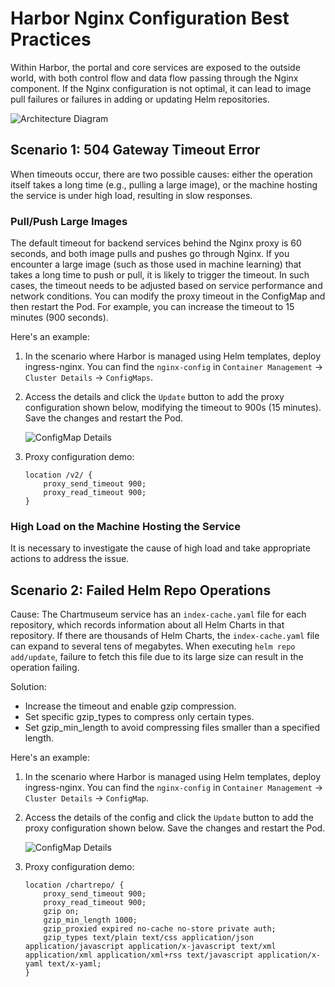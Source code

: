 # Harbor Nginx Configuration Best Practices

Within Harbor, the portal and core services are exposed to the outside world,
with both control flow and data flow passing through the Nginx component.
If the Nginx configuration is not optimal, it can lead to image pull failures
or failures in adding or updating Helm repositories.

![Architecture Diagram](https://docs.daocloud.io/daocloud-docs-images/docs/en/docs/kangaroo/images/nginx-architecture.png)

## Scenario 1: 504 Gateway Timeout Error

When timeouts occur, there are two possible causes: either the operation itself takes a long time
(e.g., pulling a large image), or the machine hosting the service is under high load, resulting in slow responses.

### Pull/Push Large Images

The default timeout for backend services behind the Nginx proxy is 60 seconds, and both image pulls and pushes
go through Nginx. If you encounter a large image (such as those used in machine learning) that takes a long time
to push or pull, it is likely to trigger the timeout. In such cases, the timeout needs to be adjusted based on
service performance and network conditions. You can modify the proxy timeout in the ConfigMap and then restart
the Pod. For example, you can increase the timeout to 15 minutes (900 seconds).

Here's an example:

1. In the scenario where Harbor is managed using Helm templates, deploy ingress-nginx.
   You can find the `nginx-config` in `Container Management` -> `Cluster Details` -> `ConfigMaps`.


2. Access the details and click the `Update` button to add the proxy configuration shown below, modifying the timeout to 900s (15 minutes). Save the changes and restart the Pod.

    ![ConfigMap Details](https://docs.daocloud.io/daocloud-docs-images/docs/en/docs/kangaroo/images/nginx-configdetail1.png)

3. Proxy configuration demo:

    ```nginx
    location /v2/ {
        proxy_send_timeout 900;
        proxy_read_timeout 900;
    }
    ```

### High Load on the Machine Hosting the Service

It is necessary to investigate the cause of high load and take appropriate actions to address the issue.

## Scenario 2: Failed Helm Repo Operations

Cause: The Chartmuseum service has an `index-cache.yaml` file for each repository, which records information about all Helm Charts in that repository. If there are thousands of Helm Charts, the `index-cache.yaml` file can expand to several tens of megabytes. When executing `helm repo add/update`, failure to fetch this file due to its large size can result in the operation failing.

Solution:

- Increase the timeout and enable gzip compression.
- Set specific gzip_types to compress only certain types.
- Set gzip_min_length to avoid compressing files smaller than a specified length.

Here's an example:

1. In the scenario where Harbor is managed using Helm templates, deploy ingress-nginx.
   You can find the `nginx-config` in `Container Management` -> `Cluster Details` -> `ConfigMap`.


2. Access the details of the config and click the `Update` button to add the
   proxy configuration shown below. Save the changes and restart the Pod.

    ![ConfigMap Details](https://docs.daocloud.io/daocloud-docs-images/docs/en/docs/kangaroo/images/nginx-configdetail2.png)

3. Proxy configuration demo:

    ```nginx
    location /chartrepo/ {
        proxy_send_timeout 900;
        proxy_read_timeout 900;
        gzip on;
        gzip_min_length 1000;
        gzip_proxied expired no-cache no-store private auth;
        gzip_types text/plain text/css application/json application/javascript application/x-javascript text/xml application/xml application/xml+rss text/javascript application/x-yaml text/x-yaml;
    }
    ```

